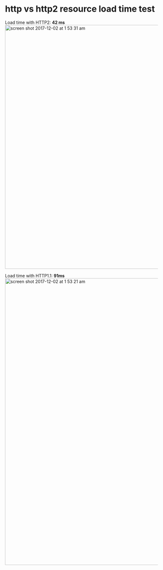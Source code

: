 # http vs http2 resource load time test

Load time with HTTP2: **42 ms**
<img width="803" alt="screen shot 2017-12-02 at 1 53 31 am" src="https://user-images.githubusercontent.com/9499109/33508549-a43077ae-d703-11e7-8570-a00c9c72328c.png">

Load time with HTTP1.1: **91ms**
<img width="944" alt="screen shot 2017-12-02 at 1 53 21 am" src="https://user-images.githubusercontent.com/9499109/33508550-a4531b74-d703-11e7-9f3a-0ea093ae1ffc.png">

